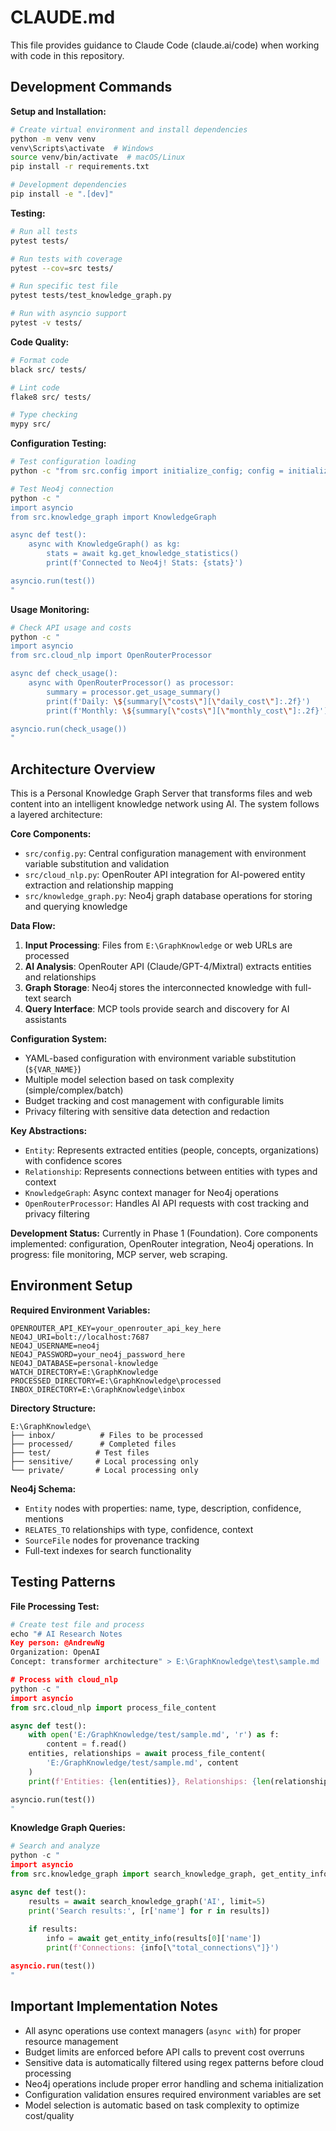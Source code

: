 # CLAUDE.md

This file provides guidance to Claude Code (claude.ai/code) when working with code in this repository.

## Development Commands

**Setup and Installation:**
```bash
# Create virtual environment and install dependencies
python -m venv venv
venv\Scripts\activate  # Windows
source venv/bin/activate  # macOS/Linux
pip install -r requirements.txt

# Development dependencies
pip install -e ".[dev]"
```

**Testing:**
```bash
# Run all tests
pytest tests/

# Run tests with coverage
pytest --cov=src tests/

# Run specific test file
pytest tests/test_knowledge_graph.py

# Run with asyncio support
pytest -v tests/
```

**Code Quality:**
```bash
# Format code
black src/ tests/

# Lint code
flake8 src/ tests/

# Type checking
mypy src/
```

**Configuration Testing:**
```bash
# Test configuration loading
python -c "from src.config import initialize_config; config = initialize_config(); print('Configuration loaded successfully!')"

# Test Neo4j connection
python -c "
import asyncio
from src.knowledge_graph import KnowledgeGraph

async def test():
    async with KnowledgeGraph() as kg:
        stats = await kg.get_knowledge_statistics()
        print(f'Connected to Neo4j! Stats: {stats}')

asyncio.run(test())
"
```

**Usage Monitoring:**
```bash
# Check API usage and costs
python -c "
import asyncio
from src.cloud_nlp import OpenRouterProcessor

async def check_usage():
    async with OpenRouterProcessor() as processor:
        summary = processor.get_usage_summary()
        print(f'Daily: \${summary[\"costs\"][\"daily_cost\"]:.2f}')
        print(f'Monthly: \${summary[\"costs\"][\"monthly_cost\"]:.2f}')

asyncio.run(check_usage())
"
```

## Architecture Overview

This is a Personal Knowledge Graph Server that transforms files and web content into an intelligent knowledge network using AI. The system follows a layered architecture:

**Core Components:**
- `src/config.py`: Central configuration management with environment variable substitution and validation
- `src/cloud_nlp.py`: OpenRouter API integration for AI-powered entity extraction and relationship mapping
- `src/knowledge_graph.py`: Neo4j graph database operations for storing and querying knowledge

**Data Flow:**
1. **Input Processing**: Files from `E:\GraphKnowledge` or web URLs are processed
2. **AI Analysis**: OpenRouter API (Claude/GPT-4/Mixtral) extracts entities and relationships
3. **Graph Storage**: Neo4j stores the interconnected knowledge with full-text search
4. **Query Interface**: MCP tools provide search and discovery for AI assistants

**Configuration System:**
- YAML-based configuration with environment variable substitution (`${VAR_NAME}`)
- Multiple model selection based on task complexity (simple/complex/batch)
- Budget tracking and cost management with configurable limits
- Privacy filtering with sensitive data detection and redaction

**Key Abstractions:**
- `Entity`: Represents extracted entities (people, concepts, organizations) with confidence scores
- `Relationship`: Represents connections between entities with types and context
- `KnowledgeGraph`: Async context manager for Neo4j operations
- `OpenRouterProcessor`: Handles AI API requests with cost tracking and privacy filtering

**Development Status:**
Currently in Phase 1 (Foundation). Core components implemented: configuration, OpenRouter integration, Neo4j operations. In progress: file monitoring, MCP server, web scraping.

## Environment Setup

**Required Environment Variables:**
```env
OPENROUTER_API_KEY=your_openrouter_api_key_here
NEO4J_URI=bolt://localhost:7687
NEO4J_USERNAME=neo4j
NEO4J_PASSWORD=your_neo4j_password_here
NEO4J_DATABASE=personal-knowledge
WATCH_DIRECTORY=E:\GraphKnowledge
PROCESSED_DIRECTORY=E:\GraphKnowledge\processed
INBOX_DIRECTORY=E:\GraphKnowledge\inbox
```

**Directory Structure:**
```
E:\GraphKnowledge\
├── inbox/          # Files to be processed
├── processed/      # Completed files
├── test/          # Test files
├── sensitive/     # Local processing only
└── private/       # Local processing only
```

**Neo4j Schema:**
- `Entity` nodes with properties: name, type, description, confidence, mentions
- `RELATES_TO` relationships with type, confidence, context
- `SourceFile` nodes for provenance tracking
- Full-text indexes for search functionality

## Testing Patterns

**File Processing Test:**
```python
# Create test file and process
echo "# AI Research Notes
Key person: @AndrewNg
Organization: OpenAI
Concept: transformer architecture" > E:\GraphKnowledge\test\sample.md

# Process with cloud_nlp
python -c "
import asyncio
from src.cloud_nlp import process_file_content

async def test():
    with open('E:/GraphKnowledge/test/sample.md', 'r') as f:
        content = f.read()
    entities, relationships = await process_file_content(
        'E:/GraphKnowledge/test/sample.md', content
    )
    print(f'Entities: {len(entities)}, Relationships: {len(relationships)}')

asyncio.run(test())
"
```

**Knowledge Graph Queries:**
```python
# Search and analyze
python -c "
import asyncio
from src.knowledge_graph import search_knowledge_graph, get_entity_info

async def test():
    results = await search_knowledge_graph('AI', limit=5)
    print('Search results:', [r['name'] for r in results])
    
    if results:
        info = await get_entity_info(results[0]['name'])
        print(f'Connections: {info[\"total_connections\"]}')

asyncio.run(test())
"
```

## Important Implementation Notes

- All async operations use context managers (`async with`) for proper resource management
- Budget limits are enforced before API calls to prevent cost overruns  
- Sensitive data is automatically filtered using regex patterns before cloud processing
- Neo4j operations include proper error handling and schema initialization
- Configuration validation ensures required environment variables are set
- Model selection is automatic based on task complexity to optimize cost/quality